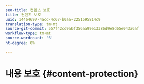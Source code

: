 ```yaml
---
seo-title: 컨텐츠 보호
title: 컨텐츠 보호
uuid: 14464697-4acd-4c67-b0aa-2251595814c9
translation-type: tm+mt
source-git-commit: 557f42cd9a6f356aa99e13386d9e8d65e043a6af
workflow-type: tm+mt
source-wordcount: '6'
ht-degree: 0%

---
```



# 내용 보호 {#content-protection}
